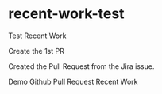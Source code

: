 # recent-work-test
Test Recent Work

Create the 1st PR

Created the Pull Request from the Jira issue.


Demo Github Pull Request Recent Work
